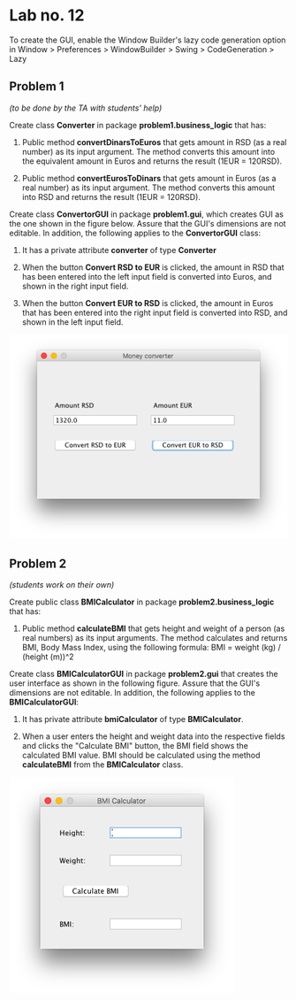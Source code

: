# Lab no. 12

To create the GUI, enable the Window Builder's lazy code generation option in
Window > Preferences > WindowBuilder > Swing > CodeGeneration > Lazy

## Problem 1
*(to be done by the TA with students' help)*

Create class **Converter** in package **problem1.business_logic** that has:

1. Public method **convertDinarsToEuros** that gets amount in RSD (as a real number) as its input argument. The
method converts this amount into the equivalent amount in Euros and returns the result (1EUR = 120RSD).

2. Public method **convertEurosToDinars** that gets amount in Euros (as a real number) as its input argument. The
method converts this amount into RSD and returns the result (1EUR = 120RSD).

Create class **ConvertorGUI** in package **problem1.gui**, which creates GUI as the one shown in the figure below. Assure that the GUI's dimensions are not editable. In addition, the following applies to the **ConvertorGUI** class:

1. It has a private attribute **converter** of type **Converter**

2. When the button **Convert RSD to EUR** is clicked, the amount in RSD that has been entered into the left input field is converted into Euros, and shown in the right input field.

3. When the button **Convert EUR to RSD** is clicked, the amount in Euros that has been entered into the right input field is converted into RSD, and shown in the left input field.

![ConverterGUI](../images/converter-gui.png)

## Problem 2
*(students work on their own)*

Create public class **BMICalculator** in package **problem2.business_logic** that has:

1. Public method **calculateBMI** that gets height and weight of a person (as real numbers) as its input arguments. The method calculates and returns BMI, Body Mass Index, using the following formula:
BMI = weight (kg) / (height (m))^2

Create class **BMICalculatorGUI** in package **problem2.gui** that creates the user interface as shown in
the following figure. Assure that the GUI's dimensions are not editable. In addition, the following applies to the **BMICalculatorGUI**:

1. It has private attribute **bmiCalculator** of type **BMICalculator**.

2. When a user enters the height and weight data into the respective fields and clicks the "Calculate BMI" button, the BMI field shows the calculated BMI value. BMI should be calculated using the method **calculateBMI** from the **BMICalculator** class.

![BMICalculatorGUI](../images/bmi-gui.png)
